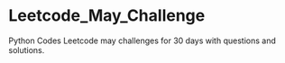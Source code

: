 # Leetcode_May_Challenge
Python Codes
Leetcode may challenges for 30 days with questions and solutions. 
